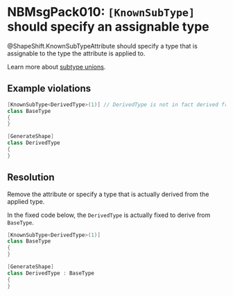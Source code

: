 # NBMsgPack010: `[KnownSubType]` should specify an assignable type

@ShapeShift.KnownSubTypeAttribute should specify a type that is assignable to the type the attribute is applied to.

Learn more about [subtype unions](../docs/unions.md).

## Example violations

```cs
[KnownSubType<DerivedType>(1)] // DerivedType is not in fact derived from BaseType
class BaseType
{
}

[GenerateShape]
class DerivedType
{
}
```

## Resolution

Remove the attribute or specify a type that is actually derived from the applied type.

In the fixed code below, the `DerivedType` is actually fixed to derive from `BaseType`.

```cs
[KnownSubType<DerivedType>(1)]
class BaseType
{
}

[GenerateShape]
class DerivedType : BaseType
{
}
```
